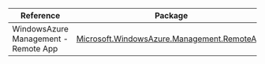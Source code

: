 | Reference | Package | Source |
|---|---|---|
|WindowsAzure Management - Remote App|[Microsoft.WindowsAzure.Management.RemoteApp](https://www.nuget.org/packages/Microsoft.WindowsAzure.Management.RemoteApp)|[GitHub](https://github.com/Azure/azure-sdk-for-net)|
